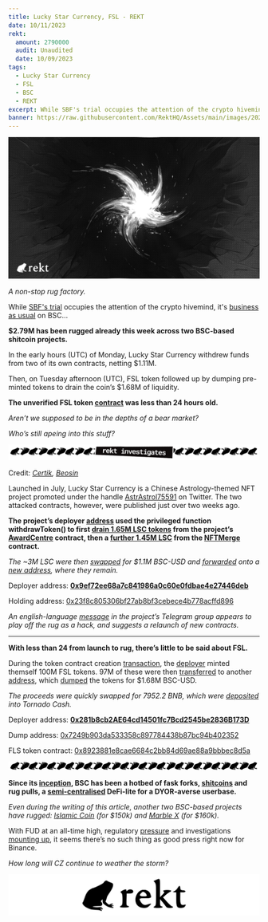 ```yaml
---
title: Lucky Star Currency, FSL - REKT
date: 10/11/2023
rekt:
  amount: 2790000
  audit: Unaudited
  date: 10/09/2023
tags:
  - Lucky Star Currency
  - FSL
  - BSC
  - REKT
excerpt: While SBF's trial occupies the attention of the crypto hivemind, it's business as usual on BSC. $2.79M has been rugged already this week across two shitcoin projects. Who’s still apeing into this stuff?
banner: https://raw.githubusercontent.com/RektHQ/Assets/main/images/2023/01/LSC-FSL-header.png
---
```


![](https://raw.githubusercontent.com/RektHQ/Assets/main/images/2023/01/LSC-FSL-header.png)


_A non-stop rug factory._

While [SBF's trial](https://rekt.news/bulls-behind-bars/) occupies the attention of the crypto hivemind, it's [business as usual](https://rekt.news/?tag=BSC) on BSC…

**$2.79M has been rugged already this week across two BSC-based shitcoin projects.**

In the early hours (UTC) of Monday, Lucky Star Currency withdrew funds from two of its own contracts, netting $1.11M.

Then, on Tuesday afternoon (UTC), FSL token followed up by dumping pre-minted tokens to drain the coin’s $1.68M of liquidity.

**The unverified FSL token [contract](https://bscscan.com/address/0x8923881e8cae6684c2bb84d69ae88a9bbbec8d5a#code) was less than 24 hours old.**

_Aren’t we supposed to be in the depths of a bear market?_

_Who’s still apeing into this stuff?_

![](https://raw.githubusercontent.com/RektHQ/Assets/main/images/2021/09/rekt-investigates-linebreak.png)

Credit: _[Certik](https://www.certik.com/resources/blog/6JB0jg3bD9QNCxu8sA4wuB-lucky-star-currency-exit-scam), [Beosin](https://twitter.com/BeosinAlert/status/1711930957107007642)_

Launched in July, Lucky Star Currency is a Chinese Astrology-themed NFT project promoted under the handle [AstrAstrol75591](https://twitter.com/AstrAstrol75591) on Twitter. The two attacked contracts, however, were published just over two weeks ago.

**The project’s deployer [address](https://bscscan.com/address/0x9ef72ee68a7c841986a0c60e0fdbae4e27446deb) used the privileged function withdrawToken() to first [drain 1.65M LSC tokens](https://bscscan.com/tx/0x67e0200a33004ca22f3df38a618389a77e35f8fe65d28d0527331a604b0a04a8) from the project’s [AwardCentre](https://bscscan.com/address/0xae3da67ed09723343fc6a93adfda44237dcf3f8d) contract, then a [further 1.45M LSC](https://bscscan.com/tx/0xcdfa6e7c061d9cbebf41c36ee9b31bf29ebba3399b18c3c0f1984580c4275581) from the [NFTMerge](https://bscscan.com/address/0x409f8c7534f484b6ac8b10b6f52bf37407d04123) contract.**

_The ~3M LSC were then [swapped](https://bscscan.com/tx/0xca0ef4214ed18b846228358a0c1fa4c315bd03fb281385d8b186e8a506df958e) for $1.1M BSC-USD and [forwarded](https://bscscan.com/tx/0x387734a093f1d5bf2ad0b85c91c951273ffbf64e33c4827b9a22b004567e205f) onto a [new address](https://bscscan.com/address/0x23f8c805306bf27ab8bf3cebece4b778acffd896), where they remain._

Deployer address: **[0x9ef72ee68a7c841986a0c60e0fdbae4e27446deb](https://bscscan.com/address/0x9ef72ee68a7c841986a0c60e0fdbae4e27446deb)**

Holding address: [0x23f8c805306bf27ab8bf3cebece4b778acffd896](https://bscscan.com/address/0x23f8c805306bf27ab8bf3cebece4b778acffd896)

_An english-language [message](https://t.me/LSCNFT/15464) in the project’s Telegram group appears to play off the rug as a hack, and suggests a relaunch of new contracts._

---

**With less than 24 from launch to rug, there’s little to be said about FSL.**

During the token contract creation [transaction](https://bscscan.com/tx/0xd3ed4cf5c276ba51845b11b10e61eafcb2dbb2e14a492662cfd18ebbc1b7caa0), the [deployer](https://bscscan.com/address/0x281b8cb2AE64cd14501fc7Bcd2545be2836B173D) minted themself 100M FSL tokens. 97M of these were then [transferred](https://bscscan.com/tx/0xb30141bbc78d1455d53def7aa198e556540c9534c82575601e32fa50a0077ecb) to another [address](https://bscscan.com/address/0x7249b903da533358c897784438b87bc94b402352), which [dumped](https://bscscan.com/tx/0x792515002eaeb73da6ca36b535ae50b3e95c69b74c1a39beea90ff31c2bed5c1) the tokens for $1.68M BSC-USD.

_The proceeds were quickly swapped for 7952.2 BNB, which were [deposited](https://bscscan.com/advanced-filter?fadd=0x7249b903da533358c897784438b87bc94b402352&tadd=0x0D5550d52428E7e3175bfc9550207e4ad3859b17&txntype=0&qt=1&p=1) into Tornado Cash._

Deployer address: **[0x281b8cb2AE64cd14501fc7Bcd2545be2836B173D](https://bscscan.com/address/0x281b8cb2AE64cd14501fc7Bcd2545be2836B173D)**

Dump address: [0x7249b903da533358c897784438b87bc94b402352](https://bscscan.com/address/0x7249b903da533358c897784438b87bc94b402352)

FLS token contract: [0x8923881e8cae6684c2bb84d69ae88a9bbbec8d5a](https://bscscan.com/address/0x8923881e8cae6684c2bb84d69ae88a9bbbec8d5a)

![](https://raw.githubusercontent.com/RektHQ/Assets/main/images/2021/03/rekt-linebreak.png)

**Since its [inception](https://rekt.news/bsc-the-bridge-to-defi/), BSC has been a hotbed of fask forks, [shitcoins](https://rekt.news/shitcoins/) and rug pulls, a [semi-centralised](https://rekt.news/bnb-bridge-rekt/) DeFi-lite for a DYOR-averse userbase.**

_Even during the writing of this article, another two BSC-based projects have rugged: [Islamic Coin](https://twitter.com/PeckShieldAlert/status/1712045559538987405) (for $150k) and [Marble X](https://twitter.com/PeckShieldAlert/status/1712021573505618239) (for $160k)._

With FUD at an all-time high, regulatory [pressure](https://www.coindesk.com/policy/2023/10/10/hamas-linked-crypto-accounts-frozen-by-israeli-police-with-binances-help-report/) and investigations [mounting up](https://rekt.news/grudgematch-sec/), it seems there’s no such thing as good press right now for Binance.

_How long will CZ continue to weather the storm?_

![](https://raw.githubusercontent.com/RektHQ/Assets/main/images/2021/08/rekt-outline-conc.png)
